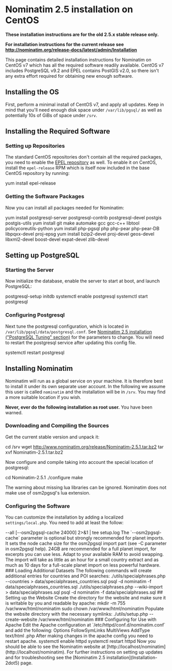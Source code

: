 # Nominatim 2.5 installation on CentOS

**These installation instructions are for the old 2.5.x stable release only.**

**For installation instructions for the current release see http://nominatim.org/release-docs/latest/admin/Installation**

This page contains detailed installation instructions for Nominatim on CentOS v7 which has all the required software readily available. CentOS v7 includes PostgreSQL v9.2 and EPEL contains PostGIS v2.0, so there isn't any extra effort required for obtaining new enough software.

## Installing the OS

First, perform a minimal install of CentOS v7, and apply all updates. Keep in mind that you'll need enough disk space under `/var/lib/pgsql/` as well as potentially 10s of GiBs of space under `/srv`.

## Installing the Required Software

### Setting up Repositories

The standard CentOS repositories don't contain all the required packages, you need to enable the [EPEL repository](https://fedoraproject.org/wiki/EPEL) as well. To enable it on CentOS, install the `epel-release` RPM which is itself now included in the base CentOS repository by running:
 
  yum install epel-release

### Getting the Software Packages

Now you can install all packages needed for Nominatim:

  yum install postgresql-server postgresql-contrib postgresql-devel postgis postgis-utils
  yum install git make automake gcc gcc-c++ libtool policycoreutils-python
  yum install php-pgsql php php-pear php-pear-DB libpqxx-devel proj-epsg
  yum install bzip2-devel proj-devel geos-devel libxml2-devel boost-devel expat-devel zlib-devel

## Setting up PostgreSQL

### Starting the Server

Now initialize the database, enable the server to start at boot, and launch PostgreSQL:

  postgresql-setup initdb
  systemctl enable postgresql
  systemctl start postgresql

### Configuring Postgresql

Next tune the postgresql configuration, which is located in `/var/lib/pgsql/data/postgresql.conf`. See [Nominatim 2.5 installation ("PostgreSQL Tuning" section)](Installation-2dot5) for the parameters to change.  You will need to restart the postgresql service after updating this config file.

  systemctl restart postgresql

## Installing Nominatim

Nominatim will run as a global service on your machine. It is therefore best to install it under its own separate user account. In the following we assume this user is called `nominatim` and the installation will be in `/srv`. You may find a more suitable location if you wish.

**Never, ever do the following installation as root user.** You have been warned.

### Downloading and Compiling the Sources

Get the current stable version and unpack it:

  cd /srv
  wget http://www.nominatim.org/release/Nominatim-2.5.1.tar.bz2
  tar xvf Nominatim-2.5.1.tar.bz2

Now configure and compile taking into account the special location of postgresql:

  cd Nominatim-2.5.1
  ./configure
  make

The warning about missing lua libraries can be ignored. Nominatim does not make use of osm2pgsql's lua extension.

### Configuring the Software

You can customize the installation by adding a localized `settings/local.php`. You need to add at least the follow:

  <?php
    // General settings
    @define('CONST_Database_Web_User', 'apache');
    // Paths
    @define('CONST_Postgresql_Version', '9.2');
    @define('CONST_Postgis_Version', '2.0');
    // Website settings
    @define('CONST_Website_BaseURL', 'http://'.php_uname('n').'/nominatim/');

The website setting should be adapted to your host. If you plan to import a large dataset (e.g. Europe, North America, planet), you should also enable flatnode storage of node locations. This saves node coordinates in a simple file instead of the database and saves both on import time and disk storage. Add to your settings/local.php:

    @define('CONST_Osm2pgsql_Flatnode_File', '/path/to/flatnode.file');

More settings can be found in `settings/settings.php`.

### Adding SELinux Security Settings

It's a good idea to leave SELinux enabled and enforcing, particularly with a web server accessible from the Internet. At a minimum the following SELinux labeling should be done for Nominatim:

  su - root
  semanage fcontext -a -t httpd_sys_content_t "/srv/Nominatim/(website|lib|settings)(/.*)?"
  semanage fcontext -a -t lib_t "/srv/Nominatim/module/nominatim.so"
  restorecon -R -v /srv/Nominatim

### Downloading additional data

The following data is optional but download is strongly recommended:

  wget --output-document=data/wikipedia_article.sql.bin http://www.nominatim.org/data/wikipedia_article.sql.bin
  wget --output-document=data/wikipedia_redirect.sql.bin http://www.nominatim.org/data/wikipedia_redirect.sql.bin
  wget --output-document=data/gb_postcode_data.sql.gz http://www.nominatim.org/data/gb_postcode_data.sql.gz

### Creating Postgresql user accounts

Nominatim requires two postgresql accounts, one for the user importing the database and one for the apache webserver. These can be created as follows:

  sudo -u postgres createuser -s nominatim
  sudo -u postgres createuser apache

## Initial Import of the Data

### Loading OSM Data

**Attention:** first try the import with a small excerpt, for example from [Geofabrik](http://download.geofabrik.de/openstreetmap/).

Download the data to import and load the data with the following command:

  ./utils/setup.php --osm-file <your data file> --all [--osm2pgsql-cache 24000] 2>&1 | tee setup.log

The `--osm2pgsql-cache` parameter is optional but strongly recommended for planet imports. It sets the node cache size for the osm2pgsql import part (see -C parameter in osm2pgsql help). 24GB are recommended for a full planet import, for excerpts you can use less. Adapt to your available RAM to avoid swapping.

The import will take as little as an hour for a small country extract and as much as 10 days for a full-scale planet import on less powerful hardware.

### Loading Additional Datasets

The following commands will create additional entries for countries and POI searches:

  ./utils/specialphrases.php --countries > data/specialphrases_countries.sql
  psql -d nominatim -f data/specialphrases_countries.sql
  ./utils/specialphrases.php --wiki-import > data/specialphrases.sql
  psql -d nominatim -f data/specialphrases.sql

## Setting up the Website

Create the directory for the website and make sure it is writable by you and readable by apache:

  mkdir -m 755 /var/www/html/nominatim
  sudo chown <your username> /var/www/html/nominatim

Populate the website directory with the necessary symlinks:

  ./utils/setup.php --create-website /var/www/html/nominatim

### Configuring for Use with Apache

Edit the Apache configuration at `/etc/httpd/conf.d/nominatim.conf`
and add the following:

  <Directory "/var/www/html/nominatim/">
    Options FollowSymLinks MultiViews
    AddType text/html   .php     
  </Directory>

After making changes in the apache config you need to restart apache.

  systemctl enable httpd
  systemctl restart httpd

Now you should be able to see the Nominatim website at [http://localhost/nominatim](http://localhost/nominatim).

For further instructions on setting up updates and for troubleshooting see the [Nominatim 2.5 installation](Installation-2dot5) page.
